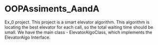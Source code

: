 # OOPAssiments_AandA
Ex_0 project. This project is a smart elevator algorithm. This algorithm is locating the best elevator for each call, so the total waiting time should be small.
We have the main class - ElevatorAlgoClass, which implements the ElevatorAlgo Interface.
